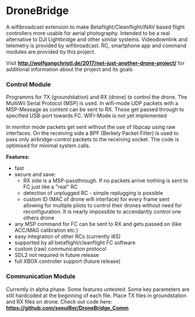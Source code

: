 # DroneBridge

A wifibroadcast extension to make Betaflight/Cleanflight/iNAV based flight controllers more usable for aerial photography. Intended to be a real alternative to DJI Lightbridge and other similar systems. Videodownlink and telemetry is provided by wifibroadcast. RC, smartphone app and command modules are provided by this project.

Visit <b>http://wolfgangchristl.de/2017/not-just-another-drone-project/</b> for additional information about the project and its goals


<h3>Control Module</h3>

Programms for TX (groundstation) and RX (drone) to control the drone. The MultiWii Serial Protocol (MSP) is used. In wifi-mode UDP packets with a MSP-Message as content can be sent to RX. Those get passed through to specified USB-port towards FC. WIFI-Mode is not yet implemented


In monitor mode packets get sent without the use of libpcap using raw interfaces. On the receiving side a BPF (Berkely Packet Filter) is used to pass only airbridge-control packets to the receiving socket. The code is optimised for minimal system calls.

<b>Features:</b>
 - fast
 - secure and save: 
   - RX side is a MSP-passthrough. If no packets arrive nothing is sent to FC just like a "real" RC
   - detection of unplugged RC - simple replugging is possible
   - custom ID (MAC of drone wifi interface) for every frame sent allowing for multiple pilots to control their drones without need   for reconfiguration. It is nearly impossible to accendantly control one others drone 
 - any MSP command for FC can be sent to RX and gets passed on (like ACC/MAG calibration etc.)
 - easy integration of other RCs (currently i6S)
 - supported by all betaflight/cleanflight FC software
 - custom (raw) communication protocol
 - SDL2 not required in future release
 - full XBOX controller support (future release)


<h3>Communication Module</h3>

Currently in alpha phase. Some features untested. Some key parameters are still hardcoded at the beginning of each file. Place TX files in groundstation and RX files on drone.
Check out code here: <b>https://github.com/seeul8er/DroneBridge_Comm</b>
